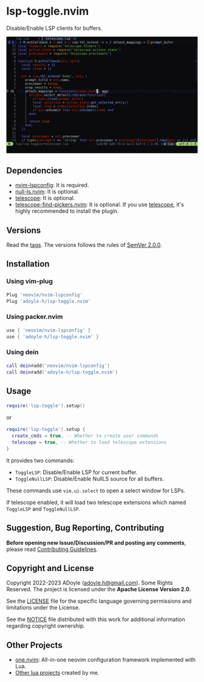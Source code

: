 # lsp-toggle.nvim

Disable/Enable LSP clients for buffers.

![preview.gif](https://raw.githubusercontent.com/adoyle-h/_imgs/master/github/lsp-toggle/preview.gif)

## Dependencies

- [nvim-lspconfig](https://github.com/neovim/nvim-lspconfig): It is required.
- [null-ls.nvim](https://github.com/jose-elias-alvarez/null-ls.nvim): It is optional.
- [telescope](https://github.com/nvim-telescope/telescope.nvim): It is optional.
- [telescope-find-pickers.nvim](https://github.com/keyvchan/telescope-find-pickers.nvim): It is optional. If you use [telescope](https://github.com/nvim-telescope/telescope.nvim), it's highly recommended to install the plugin.

## Versions

Read the [tags][]. The versions follows the rules of [SemVer 2.0.0](http://semver.org/).

## Installation

### Using vim-plug

```lua
Plug 'neovim/nvim-lspconfig'
Plug 'adoyle-h/lsp-toggle.nvim'
```

### Using packer.nvim

```lua
use { 'neovim/nvim-lspconfig' }
use { 'adoyle-h/lsp-toggle.nvim' }
```

### Using dein

```lua
call dein#add('neovim/nvim-lspconfig')
call dein#add('adoyle-h/lsp-toggle.nvim')
```

## Usage

```lua
require('lsp-toggle').setup()
```

or

```lua
require('lsp-toggle').setup {
  create_cmds = true, -- Whether to create user commands
  telescope = true, -- Whether to load telescope extensions
}
```

It provides two commands:

- `ToggleLSP`: Disable/Enable LSP for current buffer.
- `ToggleNullLSP`: Disable/Enable NullLS source for all buffers.

These commands use `vim.ui.select` to open a select window for LSPs.

If telescope enabled, it will load two telescope extensions which named `ToggleLSP` and `ToggleNullLSP`.

## Suggestion, Bug Reporting, Contributing

**Before opening new Issue/Discussion/PR and posting any comments**, please read [Contributing Guidelines](https://gcg.adoyle.me/CONTRIBUTING).

## Copyright and License

Copyright 2022-2023 ADoyle (adoyle.h@gmail.com). Some Rights Reserved.
The project is licensed under the **Apache License Version 2.0**.

See the [LICENSE][] file for the specific language governing permissions and limitations under the License.

See the [NOTICE][] file distributed with this work for additional information regarding copyright ownership.

## Other Projects

- [one.nvim](https://github.com/adoyle-h/one.nvim): All-in-one neovim configuration framework implemented with Lua.
- [Other lua projects](https://github.com/adoyle-h?tab=repositories&q=&type=source&language=lua&sort=stargazers) created by me.


<!-- Links -->

[LICENSE]: ./LICENSE
[NOTICE]: ./NOTICE
[tags]: https://github.com/adoyle-h/lsp-toggle.nvim/tags
